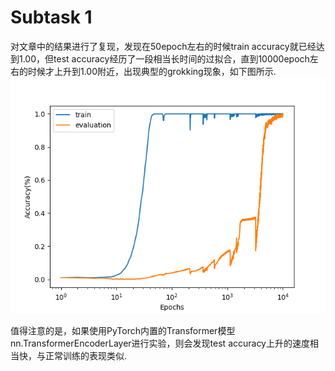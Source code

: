 # Subtask 1
对文章中的结果进行了复现，发现在50epoch左右的时候train accuracy就已经达到1.00，但test accuracy经历了一段相当长时间的过拟合，直到10000epoch左右的时候才上升到1.00附近，出现典型的grokking现象，如下图所示.
![](subtask1_accuracy.png)

值得注意的是，如果使用PyTorch内置的Transformer模型nn.TransformerEncoderLayer进行实验，则会发现test accuracy上升的速度相当快，与正常训练的表现类似. 
